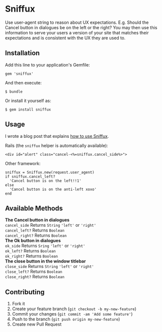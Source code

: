 # Sniffux

Use user-agent string to reason about UX expectations. E.g. Should the Cancel button in dialogues be on the left or the right? You may then use this information to serve your users a version of your site that matches their expectations and is consistent with the UX they are used to.

## Installation

Add this line to your application's Gemfile:

    gem 'sniffux'

And then execute:

    $ bundle

Or install it yourself as:

    $ gem install sniffux

## Usage

I wrote a blog post that explains [how to use Sniffux](http://www.sfcgeorge.co.uk/posts/2013/04/20/enhancing-web-ux-consistency-sniffux).

Rails (the `sniffux` helper is automatically available):

    <div id="alert" class="cancel-<%=sniffux.cancel_side%>">

Other framework:

    sniffux = Sniffux.new(request.user_agent)
    if sniffux.cancel_left?
      'Cancel button is on the left!!1'
    else
      'Cancel button is on the anti-left xoxo'
    end

## Available Methods

**The Cancel button in dialogues**  
`cancel_side` Returns `String` `'left'` or `'right'`  
`cancel_left?` Returns `Boolean`  
`cancel_right?` Returns `Boolean`  
**The Ok button in dialogues**  
`ok_side` Returns `Sring` `'left'` or `'right'`  
`ok_left?` Returns `Boolean`  
`ok_right?` Returns `Boolean`  
**The close button in the window titlebar**  
`close_side` Returns `String` `'left'` or `'right'`  
`close_left?` Returns `Boolean`  
`close_right?` Returns `Boolean`  

## Contributing

1. Fork it
2. Create your feature branch (`git checkout -b my-new-feature`)
3. Commit your changes (`git commit -am 'Add some feature'`)
4. Push to the branch (`git push origin my-new-feature`)
5. Create new Pull Request
